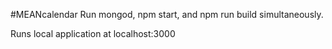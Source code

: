 #MEANcalendar
Run mongod, npm start, and npm run build simultaneously.

Runs local application at localhost:3000

